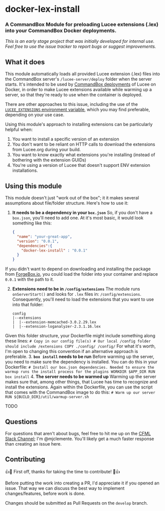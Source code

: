 # docker-lex-install
### A CommandBox Module for preloading Lucee extensions (.lex) into your CommandBox Docker deployments.

_This is an early stage project that was initially developed for internal use. Feel free to use the issue tracker to report bugs or suggest improvements._

## What it does
This module automatically loads all provided Lucee extension (.lex) files into the CommandBox server's `/lucee-server/deploy` folder when the server starts. It's intended to be used by [CommandBox deployments](https://hub.docker.com/r/ortussolutions/commandbox/) of Lucee on Docker, in order to make Lucee extensions available while warming up a server, so that they're ready to use when the container is deployed.

There are other approaches to this issue, including the use of the [`LUCEE_EXTENSIONS` environment variable](https://labs.daemon.com.au/t/installing-the-memcached-extension-for-lucee-5-x/319), which you may find preferable, depending on your use case.

Using this module's approach to installing extensions can be particularly helpful when:
1. You want to install a specific version of an extension
2. You don't want to be reliant on HTTP calls to download the extensions from Lucee.org during your build.
3. You want to know exactly what extensions you're installing (instead of bothering with the extension GUIDs)
4. You're using a version of Lucee that doesn't support ENV extension installations.

## Using this module
This module doesn't just "work out of the box"; it it makes several assumptions about file/folder structure. Here's how to use it:

1. __It needs to be a dependency in your `box.json`__
  So, if you don't have a `box.json`, you'll need to add one. At it's most basic, it would look something like this:
    ```json
    {
      "name": "your-great-app",
      "version": "0.0.1",
      "dependencies":{
        "docker-lex-install" : "0.0.1"
      }
    }
    ```
  If you didn't want to depend on downloading and installing the package from [ForgeBox.io](https://www.forgebox.io/), you could load the folder into your container and replace `0.0.1` with the path to it.

2. __Extensions need to be in `/config/extensions`__
  The module runs `onServerStart()` and looks for `.lex` files in: `/config/extensions`. Consequently, you'll need to load the extensions that you want to use into that folder:
    ```
    config
    |--extensions
    |  |--extension-memcached-3.0.2.29.lex
    |  |--extension-loganalyzer-2.3.1.16.lex
    ```
  Given this folder structure, your Dockerfile might include something along these lines:
    ```
    # Copy in our config file(s)
    # Our local /config folder should include /extensions
    COPY ./config/ /config/
    ```
  For what it's worth, I'm open to changing this convention if an alternative approach is preferable.
3. __`box install` needs to be run__
  Before warming up the server, you need to make sure the dependency is installed. You can do this in your Dockerfile:
    ```
    # Install our box.json dependencies. Needed to ensure the warmup runs the install process for the plugins
    WORKDIR $APP_DIR
    RUN box install
    ```
4. __The server needs to be warmed up__
  Warming up the server makes sure that, among other things, that Lucee has time to recognize and install the extensions. Again within the Dockerfile, you can use the script that comes with the CommandBox image to do this:
    ```
    # Warm up our server
    RUN ${BUILD_DIR}/util/warmup-server.sh
    ```

TODO

## Questions
For questions that aren't about bugs, feel free to hit me up on the [CFML Slack Channel](http://cfml-slack.herokuapp.com); I'm @mjclemente. You'll likely get a much faster response than creating an issue here.

## Contributing
:+1::tada: First off, thanks for taking the time to contribute! :tada::+1:

Before putting the work into creating a PR, I'd appreciate it if you opened an issue. That way we can discuss the best way to implement changes/features, before work is done.

Changes should be submitted as Pull Requests on the `develop` branch.